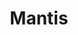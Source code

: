 ---
layout: archive_film
permalink: en/archive/2021/long-short/mantis

title: Mantis
director: Albert Grabuleda
country: Spain
description_short: "Deceitfully playing with stereotypes, Mantis questions whether identity is something imposed on us or something to be uncovered. The short film follows a young woman of Asian descent fulfilling the expectation of Western society. Slowly, she begins to question whether her actions are simply the result of how she has been conditioned to think and whether ultimately after so many years this has effectively become her identity..."
description: "Deceitfully playing with stereotypes, Mantis questions whether identity is something imposed on us or something to be uncovered. The short film follows a young woman of Asian descent fulfilling the expectation of Western society. Slowly, she begins to question whether her actions are simply the result of how she has been conditioned to think and whether ultimately after so many years this has effectively become her identity. Challenging how truly comfortable we feel in our skin, Mantis cleverly poses the question of who’s in charge of (de)constructing our identity."
category: long-short
image_folder: images/films/archive/2021/long-short/mantis
is_winner: false
submission_year: 2021
lang: en
---
